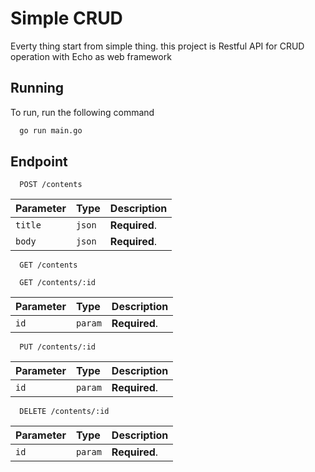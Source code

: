 # Simple CRUD

Everty thing start from simple thing. this project is Restful API for CRUD operation with Echo as web framework

## Running 

To run, run the following command

```bash
  go run main.go
```

## Endpoint 

```http
  POST /contents
```

| Parameter | Type     | Description                       |
| :-------- | :------- | :-------------------------------- |
| `title`    | `json` | **Required**.     |
| `body`    | `json` | **Required**. 

```http
  GET /contents
```

```http
  GET /contents/:id
```
| Parameter | Type     | Description                       |
| :-------- | :------- | :-------------------------------- |
| `id`    | `param` | **Required**.     |


```http
  PUT /contents/:id
```
| Parameter | Type     | Description                       |
| :-------- | :------- | :-------------------------------- |
| `id`    | `param` | **Required**.     |


```http
  DELETE /contents/:id
```

| Parameter | Type     | Description                       |
| :-------- | :------- | :-------------------------------- |
| `id`    | `param` | **Required**.     |


